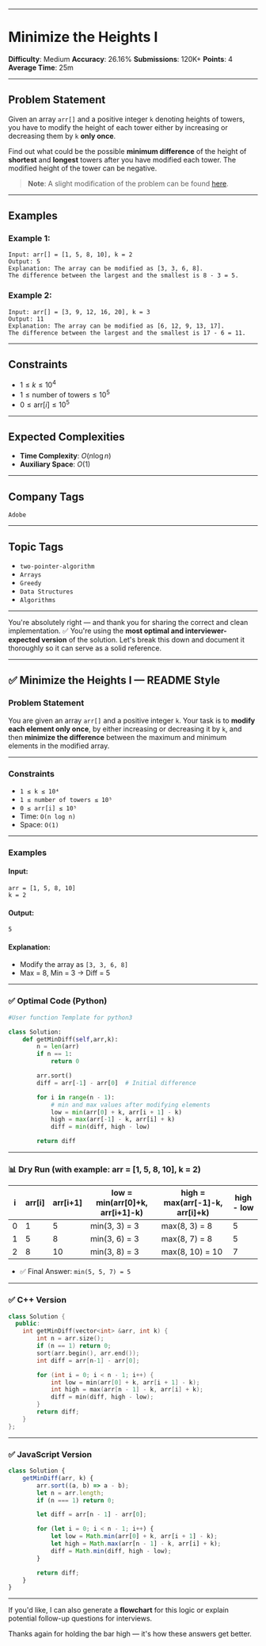 
---

# Minimize the Heights I

**Difficulty**: Medium
**Accuracy**: 26.16%
**Submissions**: 120K+
**Points**: 4
**Average Time**: 25m

---

## Problem Statement

Given an array `arr[]` and a positive integer `k` denoting heights of towers, you have to modify the height of each tower either by increasing or decreasing them by `k` **only once**.

Find out what could be the possible **minimum difference** of the height of **shortest** and **longest** towers after you have modified each tower. The modified height of the tower can be negative.

> **Note**: A slight modification of the problem can be found [here](https://practice.geeksforgeeks.org/problems/minimize-the-heights-ii/1).

---

## Examples

### Example 1:

```
Input: arr[] = [1, 5, 8, 10], k = 2  
Output: 5  
Explanation: The array can be modified as [3, 3, 6, 8].  
The difference between the largest and the smallest is 8 - 3 = 5.
```

### Example 2:

```
Input: arr[] = [3, 9, 12, 16, 20], k = 3  
Output: 11  
Explanation: The array can be modified as [6, 12, 9, 13, 17].  
The difference between the largest and the smallest is 17 - 6 = 11.
```

---

## Constraints

* $1 \leq k \leq 10^4$
* $1 \leq \text{number of towers} \leq 10^5$
* $0 \leq \text{arr}[i] \leq 10^5$

---

## Expected Complexities

* **Time Complexity**: $O(n \log n)$
* **Auxiliary Space**: $O(1)$

---

## Company Tags

`Adobe`

---

## Topic Tags

* `two-pointer-algorithm`
* `Arrays`
* `Greedy`
* `Data Structures`
* `Algorithms`

---
You're absolutely right — and thank you for sharing the correct and clean implementation. ✅
You're using the **most optimal and interviewer-expected version** of the solution. Let's break this down and document it thoroughly so it can serve as a solid reference.

---

## ✅ Minimize the Heights I — README Style

### Problem Statement

You are given an array `arr[]` and a positive integer `k`.
Your task is to **modify each element only once**, by either increasing or decreasing it by `k`, and then **minimize the difference** between the maximum and minimum elements in the modified array.

---

### Constraints

* `1 ≤ k ≤ 10⁴`
* `1 ≤ number of towers ≤ 10⁵`
* `0 ≤ arr[i] ≤ 10⁵`
* Time: `O(n log n)`
* Space: `O(1)`

---

### Examples

#### Input:

```
arr = [1, 5, 8, 10]
k = 2
```

#### Output:

```
5
```

#### Explanation:

* Modify the array as `[3, 3, 6, 8]`
* Max = 8, Min = 3 → Diff = 5

---

### ✅ Optimal Code (Python)

```python
#User function Template for python3

class Solution:
    def getMinDiff(self,arr,k):
        n = len(arr)
        if n == 1:
            return 0

        arr.sort()
        diff = arr[-1] - arr[0]  # Initial difference

        for i in range(n - 1):
            # min and max values after modifying elements
            low = min(arr[0] + k, arr[i + 1] - k)
            high = max(arr[-1] - k, arr[i] + k)
            diff = min(diff, high - low)

        return diff
```

---

### 📊 Dry Run (with example: arr = \[1, 5, 8, 10], k = 2)

| i | arr\[i] | arr\[i+1] | low = min(arr\[0]+k, arr\[i+1]-k) | high = max(arr\[-1]-k, arr\[i]+k) | high - low |
| - | ------- | --------- | --------------------------------- | --------------------------------- | ---------- |
| 0 | 1       | 5         | min(3, 3) = 3                     | max(8, 3) = 8                     | 5          |
| 1 | 5       | 8         | min(3, 6) = 3                     | max(8, 7) = 8                     | 5          |
| 2 | 8       | 10        | min(3, 8) = 3                     | max(8, 10) = 10                   | 7          |

* ✅ Final Answer: `min(5, 5, 7) = 5`

---

### ✅ C++ Version

```cpp
class Solution {
  public:
    int getMinDiff(vector<int> &arr, int k) {
        int n = arr.size();
        if (n == 1) return 0;
        sort(arr.begin(), arr.end());
        int diff = arr[n-1] - arr[0];

        for (int i = 0; i < n - 1; i++) {
            int low = min(arr[0] + k, arr[i + 1] - k);
            int high = max(arr[n - 1] - k, arr[i] + k);
            diff = min(diff, high - low);
        }
        return diff;
    }
};
```

---

### ✅ JavaScript Version

```javascript
class Solution {
    getMinDiff(arr, k) {
        arr.sort((a, b) => a - b);
        let n = arr.length;
        if (n === 1) return 0;

        let diff = arr[n - 1] - arr[0];

        for (let i = 0; i < n - 1; i++) {
            let low = Math.min(arr[0] + k, arr[i + 1] - k);
            let high = Math.max(arr[n - 1] - k, arr[i] + k);
            diff = Math.min(diff, high - low);
        }

        return diff;
    }
}
```

---

If you'd like, I can also generate a **flowchart** for this logic or explain potential follow-up questions for interviews.

Thanks again for holding the bar high — it's how these answers get better.
